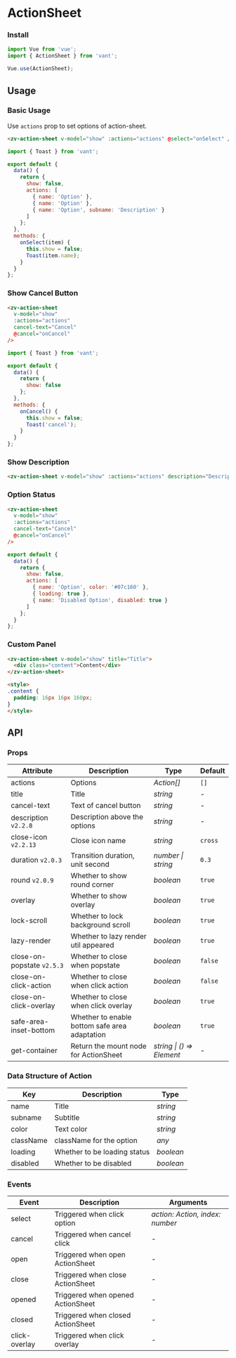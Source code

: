 # ActionSheet

### Install

```js
import Vue from 'vue';
import { ActionSheet } from 'vant';

Vue.use(ActionSheet);
```

## Usage

### Basic Usage

Use `actions` prop to set options of action-sheet.

```html
<zv-action-sheet v-model="show" :actions="actions" @select="onSelect" />
```

```js
import { Toast } from 'vant';

export default {
  data() {
    return {
      show: false,
      actions: [
        { name: 'Option' },
        { name: 'Option' },
        { name: 'Option', subname: 'Description' }
      ]
    };
  },
  methods: {
    onSelect(item) {
      this.show = false;
      Toast(item.name);
    }
  }
};
```

### Show Cancel Button

```html
<zv-action-sheet
  v-model="show"
  :actions="actions"
  cancel-text="Cancel"
  @cancel="onCancel"
/>
```

```js
import { Toast } from 'vant';

export default {
  data() {
    return {
      show: false
    };
  },
  methods: {
    onCancel() {
      this.show = false;
      Toast('cancel');
    }
  }
};
```

### Show Description

```html
<zv-action-sheet v-model="show" :actions="actions" description="Description" />
```

### Option Status

```html
<zv-action-sheet
  v-model="show"
  :actions="actions"
  cancel-text="Cancel"
  @cancel="onCancel"
/>
```

```js
export default {
  data() {
    return {
      show: false,
      actions: [
        { name: 'Option', color: '#07c160' },
        { loading: true },
        { name: 'Disabled Option', disabled: true }
      ]
    };
  }
};
```

### Custom Panel

```html
<zv-action-sheet v-model="show" title="Title">
  <div class="content">Content</div>
</zv-action-sheet>

<style>
.content {
  padding: 16px 16px 160px;
}
</style>
```

## API

### Props

| Attribute | Description | Type | Default |
|------|------|------|------|
| actions | Options | *Action[]* | `[]` | 
| title | Title | *string* | - |
| cancel-text | Text of cancel button | *string* | - |
| description `v2.2.8` | Description above the options | *string* | - |
| close-icon `v2.2.13` | Close icon name | *string* | `cross` |
| duration `v2.0.3` | Transition duration, unit second | *number \| string* | `0.3` |
| round `v2.0.9` | Whether to show round corner | *boolean* | `true` |
| overlay | Whether to show overlay | *boolean* | `true` |
| lock-scroll | Whether to lock background scroll | *boolean* | `true` |
| lazy-render | Whether to lazy render util appeared | *boolean* | `true`  |
| close-on-popstate `v2.5.3` | Whether to close when popstate | *boolean* | `false` |
| close-on-click-action | Whether to close when click action | *boolean* | `false` |
| close-on-click-overlay | Whether to close when click overlay | *boolean* | `true` |
| safe-area-inset-bottom | Whether to enable bottom safe area adaptation | *boolean* | `true` |
| get-container | Return the mount node for ActionSheet | *string \| () => Element* | - |

### Data Structure of Action

| Key | Description | Type |
|------|------|------|
| name | Title | *string* |
| subname | Subtitle | *string* |
| color | Text color | *string* |
| className | className for the option | *any* |
| loading | Whether to be loading status | *boolean* |
| disabled | Whether to be disabled | *boolean* |

### Events

| Event | Description | Arguments |
|------|------|------|
| select | Triggered when click option | *action: Action, index: number* |
| cancel | Triggered when cancel click | - |
| open | Triggered when open ActionSheet | - |
| close | Triggered when close ActionSheet | - |
| opened | Triggered when opened ActionSheet | - |
| closed | Triggered when closed ActionSheet | - |
| click-overlay | Triggered when click overlay | - |
